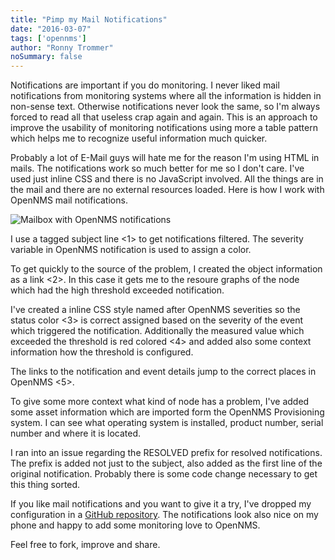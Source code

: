 ```yaml
---
title: "Pimp my Mail Notifications"
date: "2016-03-07"
tags: ['opennms']
author: "Ronny Trommer"
noSummary: false
---
```


Notifications are important if you do monitoring.
I never liked mail notifications from monitoring systems where all the information is hidden in non-sense text.
Otherwise notifications never look the same, so I'm always forced to read all that useless crap again and again.
This is an approach to improve the usability of monitoring notifications using more a table pattern which helps me to recognize useful information much quicker.

Probably a lot of E-Mail guys will hate me for the reason I'm using HTML in mails.
The notifications work so much better for me so I don't care.
I've used just inline CSS and there is no JavaScript involved.
All the things are in the mail and there are no external resources loaded.
Here is how I work with OpenNMS mail notifications.

![Mailbox with OpenNMS notifications](/images/pimp-mail-notification.png)

I use a tagged subject line <1> to get notifications filtered.
The severity variable in OpenNMS notification is used to assign a color.

To get quickly to the source of the problem, I created the object information as a link <2>.
In this case it gets me to the resoure graphs of the node which had the high threshold exceeded notification.

I've created a inline CSS style named after OpenNMS severities so the status color <3> is correct assigned based on the severity of the event which triggered the notification.
Additionally the measured value which exceeded the threshold is red colored <4> and added also some context information how the threshold is configured.

The links to the notification and event details jump to the correct places in OpenNMS <5>.

To give some more context what kind of node has a problem, I've added some asset information which are imported form the OpenNMS Provisioning system.
I can see what operating system is installed, product number, serial number and where it is located.

I ran into an issue regarding the RESOLVED prefix for resolved notifications.
The prefix is added not just to the subject, also added as the first line of the original notification.
Probably there is some code change necessary to get this thing sorted.

If you like mail notifications and you want to give it a try, I've dropped my configuration in a <a href="https://github.com/opennms-forge/opennms-notification-templates" target="_BLANK">GitHub repository</a>.
The notifications look also nice on my phone and happy to add some monitoring love to OpenNMS.

Feel free to fork, improve and share.
